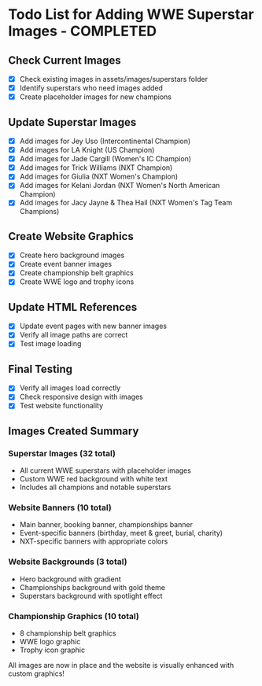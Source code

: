 # Todo List for Adding WWE Superstar Images - COMPLETED

## Check Current Images
- [x] Check existing images in assets/images/superstars folder
- [x] Identify superstars who need images added
- [x] Create placeholder images for new champions

## Update Superstar Images
- [x] Add images for Jey Uso (Intercontinental Champion)
- [x] Add images for LA Knight (US Champion)
- [x] Add images for Jade Cargill (Women's IC Champion)
- [x] Add images for Trick Williams (NXT Champion)
- [x] Add images for Giulia (NXT Women's Champion)
- [x] Add images for Kelani Jordan (NXT Women's North American Champion)
- [x] Add images for Jacy Jayne & Thea Hail (NXT Women's Tag Team Champions)

## Create Website Graphics
- [x] Create hero background images
- [x] Create event banner images
- [x] Create championship belt graphics
- [x] Create WWE logo and trophy icons

## Update HTML References
- [x] Update event pages with new banner images
- [x] Verify all image paths are correct
- [x] Test image loading

## Final Testing
- [x] Verify all images load correctly
- [x] Check responsive design with images
- [x] Test website functionality

## Images Created Summary

### Superstar Images (32 total)
- All current WWE superstars with placeholder images
- Custom WWE red background with white text
- Includes all champions and notable superstars

### Website Banners (10 total)
- Main banner, booking banner, championships banner
- Event-specific banners (birthday, meet & greet, burial, charity)
- NXT-specific banners with appropriate colors

### Website Backgrounds (3 total)
- Hero background with gradient
- Championships background with gold theme
- Superstars background with spotlight effect

### Championship Graphics (10 total)
- 8 championship belt graphics
- WWE logo graphic
- Trophy icon graphic

All images are now in place and the website is visually enhanced with custom graphics!